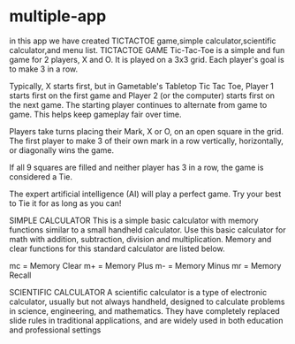 # multiple-app
in this app we have created TICTACTOE game,simple calculator,scientific calculator,and menu list.
      TICTACTOE GAME
      Tic-Tac-Toe is a simple and fun game for 2 players, X and O. It is played on a 3x3 grid. Each player's goal is to make 3 in a row.

Typically, X starts first, but in Gametable's Tabletop Tic Tac Toe, Player 1 starts first on the first game and Player 2 (or the computer) starts first on the next game. The starting player continues to alternate from game to game. This helps keep gameplay fair over time.

Players take turns placing their Mark, X or O, on an open square in the grid. The first player to make 3 of their own mark in a row vertically, horizontally, or diagonally wins the game.

If all 9 squares are filled and neither player has 3 in a row, the game is considered a Tie.

The expert artificial intelligence (AI) will play a perfect game. Try your best to Tie it for as long as you can!


SIMPLE CALCULATOR
This is a simple basic calculator with memory functions similar to a small handheld calculator. Use this basic calculator for math with addition, subtraction, division and multiplication. Memory and clear functions for this standard calculator are listed below.

mc = Memory Clear
m+ = Memory Plus
m- = Memory Minus
mr = Memory Recall


SCIENTIFIC CALCULATOR
A scientific calculator is a type of electronic calculator, usually but not always handheld, designed to calculate problems in science, engineering, and mathematics. They have completely replaced slide rules in traditional applications, and are widely used in both education and professional settings
